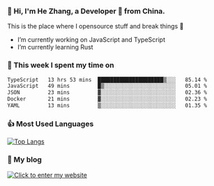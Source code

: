 ### 👋 Hi, I'm He Zhang, a Developer 🚀 from China.

This is the place where I opensource stuff and break things :rofl:

- I’m currently working on JavaScript and TypeScript
- I’m currently learning Rust

### 💪 This week I spent my time on 
<!--START_SECTION:waka-->

```txt
TypeScript   13 hrs 53 mins  █████████████████████▒░░░   85.14 %
JavaScript   49 mins         █▒░░░░░░░░░░░░░░░░░░░░░░░   05.01 %
JSON         23 mins         ▓░░░░░░░░░░░░░░░░░░░░░░░░   02.36 %
Docker       21 mins         ▓░░░░░░░░░░░░░░░░░░░░░░░░   02.23 %
YAML         13 mins         ▒░░░░░░░░░░░░░░░░░░░░░░░░   01.35 %
```

<!--END_SECTION:waka-->

### 👍 Most Used Languages
[![Top Langs](https://github-readme-stats.vercel.app/api/top-langs/?username=zhanghecool&layout=compact)](https://zhanghe.cool)

### 🌈 My blog 
[![Click to enter my website](https://cdn.jsdelivr.net/gh/zhanghecool/assets/images/gif/zhanghecools.gif)](https://zhanghe.cool)
